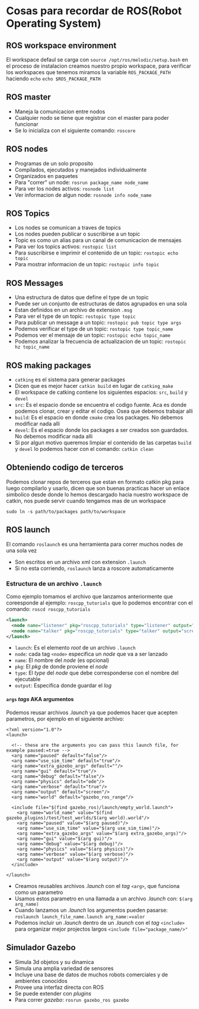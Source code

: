 # Cosas para recordar de ROS(Robot Operating System)

## ROS workspace environment

El workspace defaul se carga con `source /opt/ros/melodic/setup.bash`
en el proceso de instalacion creamos nuestro propio workspace, para verificar
los workspaces que tenemos miramos la variable `ROS_PACKAGE_PATH` haciendo `echo`
`echo $ROS_PACKAGE_PATH`

## ROS master

 - Maneja la comunicacion entre nodos
 - Cualquier nodo se tiene que registrar con el master para poder funcionar
 - Se lo inicializa con el siguiente comando: `roscore`

## ROS nodes

 - Programas de un solo proposito
 - Compilados, ejecutados y manejados individualmente
 - Organizados en paquetes
 - Para "correr" un node: `rosrun package_name node_name`
 - Para ver los nodes activos: `rosnode list`
 - Ver informacion de algun node: `rosnode info node_name`

## ROS Topics

 - Los nodes se comunican a traves de topics
  - Los nodes pueden publicar o suscribirse a un topic
 - Topic es como un alias para un canal de comunicacion de mensajes
 - Para ver los topics activos: `rostopic list`
 - Para suscribirse e imprimir el contenido de un topic: `rostopic echo topic`
 - Para mostrar informacion de un topic: `rostopic info topic`

## ROS Messages

 - Una estructura de datos que define el type de un topic
 - Puede ser un conjunto de estructuras de datos agrupados en una sola
 - Estan definidos en un archivo de extension `.msg`
 - Para ver el type de un topic: `rostopic type topic`
 - Para publicar un message a un topic: `rostopic pub topic type args`
 - Podemos verificar el type de un topic: `rostopic type topic_name`
 - Podemos ver el mensaje de un topic: `rostopic echo topic_name`
 - Podemos analizar la frecuencia de actualizacion de un topic: `rostopic hz topic_name`

## ROS making packages

 - `catking` es el sistema para generar packages
 - Dicen que es mejor hacer `catkin build` en lugar de `catking_make`
 - El workspace de catking contiene los siguientes espacios: `src`, `build` y `devel`
 - `src`: Es el espacio donde se encuentra el codigo fuente. Aca es donde podemos clonar, crear y editar el codigo. Osea que debemos trabajar alli
 - `build`: Es el espacio en donde `cmake` crea los packages. No debemos modificar nada alli
 - `devel`: Es el espacio donde los packages a ser creados son guardados. No debemos modificar nada alli
 - Si por algun motivo queremos limpiar el contenido de las carpetas `build` y `devel` lo podemos hacer con el comando: `catkin clean`

## Obteniendo codigo de terceros

Podemos clonar repos de terceros que estan en formato catkin pkg para luego compilarlo y usarlo, dicen que son buenas practicas hacer
un enlace simbolico desde donde lo hemos descargado hacia nuestro workspace de catkin, nos puede servir cuando tengamos mas de un workspace

`sudo ln -s path/to/packages path/to/workspace`

## ROS launch

El comando `roslaunch` es una herramienta para correr muchos nodes de una sola vez
 - Son escritos en un archivo xml con extension `.launch`
 - Si no esta corriendo, `roslaunch` lanza a roscore automaticamente

### Estructura de un archivo `.launch`

Como ejemplo tomamos el archivo que lanzamos anteriormente que coreesponde al ejemplo: `roscpp_tutorials`
que lo podemos encontrar con el comando: `roscd roscpp_tutorials`

``` xml
<launch>
  <node name="listener" pkg="roscpp_tutorials" type="listener" output="screen"/>
  <node name="talker" pkg="roscpp_tutorials" type="talker" output="screen"/>
</launch>
```

 - `launch`: Es el elemento *root* de un archivo `.launch`
 - `node`: cada tag `<node>` especifica un *node* que va a ser lanzado
 - `name`: El nombre del *node* (es opcional)
 - `pkg`: El *pkg* de donde proviene el *node*
 - `type`: El *type* del *node* que debe corresponderse con el nombre del ejecutable
 - `output`: Especifica donde guardar el *log*

#### `args` *tags* AKA argumentos

Podemos reusar archivos *.launch* ya que podemos hacer que acepten parametros, por ejemplo en el siguiente archivo:

```
<?xml version="1.0"?>
<launch>

  <!-- these are the arguments you can pass this launch file, for example paused:=true -->
  <arg name="paused" default="false"/>
  <arg name="use_sim_time" default="true"/>
  <arg name="extra_gazebo_args" default=""/>
  <arg name="gui" default="true"/>
  <arg name="debug" default="false"/>
  <arg name="physics" default="ode"/>
  <arg name="verbose" default="true"/>
  <arg name="output" default="screen"/>
  <arg name="world" default="gazebo_ros_range"/>

  <include file="$(find gazebo_ros)/launch/empty_world.launch">
    <arg name="world_name" value="$(find gazebo_plugins)/test/test_worlds/$(arg world).world"/>
    <arg name="paused" value="$(arg paused)"/>
    <arg name="use_sim_time" value="$(arg use_sim_time)"/>
    <arg name="extra_gazebo_args" value="$(arg extra_gazebo_args)"/>
    <arg name="gui" value="$(arg gui)"/>
    <arg name="debug" value="$(arg debug)"/>
    <arg name="physics" value="$(arg physics)"/>
    <arg name="verbose" value="$(arg verbose)"/>
    <arg name="output" value="$(arg output)"/>
  </include>

</launch>
```
 - Creamos reusables archivos *.launch* con el *tag* `<arg>`, que funciona como un parametro
 - Usamos estos parametro en una llamada a un archivo *.launch* con: `$(arg arg_name)`
 - Cuando lanzamos un *.launch* los argumentos pueden pasarse: `roslaunch launch_file_name.launch arg_name:=valor`
 - Podemos incluir un *.launch* dentro de un *.launch* con el *tag* `<include>` para organizar mejor projectos largos
 `<include file="package_name/>"`


## Simulador Gazebo

 - Simula 3d objetos y su dinamica
 - Simula una amplia variedad de sensores
 - Incluye una base de datos de muchos robots comerciales y de ambientes conocidos
 - Provee una interfaz directa con ROS
 - Se puede extender con *plugins*
 - Para correr *gazebo*: `rosrun gazebo_ros gazebo`

